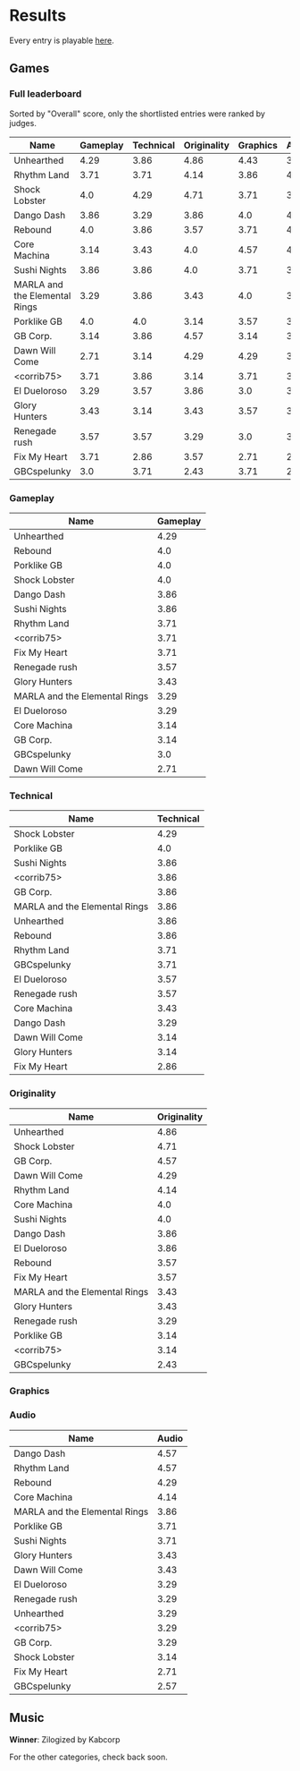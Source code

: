# Results

Every entry is playable [here](https://hh.gbdev.io/games/gbcompo21).

## Games

### Full leaderboard

Sorted by "Overall" score, only the shortlisted entries were ranked by judges.

|Name                         |Gameplay          |Technical         |Originality       |Graphics          |Audio             |**Overall**       |
|-----------------------------|------------------|------------------|------------------|------------------|------------------|------------------|
|Unhearthed                   |4.29              |3.86              |4.86              |4.43              |3.29              |4.15              |
|Rhythm Land                  |3.71              |3.71              |4.14              |3.86              |4.57              |4.0               |
|Shock Lobster                |4.0               |4.29              |4.71              |3.71              |3.14              |3.97              |
|Dango Dash                   |3.86              |3.29              |3.86              |4.0               |4.57              |3.92              |
|Rebound                      |4.0               |3.86              |3.57              |3.71              |4.29              |3.89              |
|Core Machina                 |3.14              |3.43              |4.0               |4.57              |4.14              |3.86              |
|Sushi Nights                 |3.86              |3.86              |4.0               |3.71              |3.71              |3.83              |
|MARLA and the Elemental Rings|3.29              |3.86              |3.43              |4.0               |3.86              |3.69              |
|Porklike GB                  |4.0               |4.0               |3.14              |3.57              |3.71              |3.68              |
|GB Corp.                     |3.14              |3.86              |4.57              |3.14              |3.29              |3.6               |
|Dawn Will Come               |2.71              |3.14              |4.29              |4.29              |3.43              |3.57              |
|\<corrib75\>                 |3.71              |3.86              |3.14              |3.71              |3.29              |3.54              |
|El Dueloroso                 |3.29              |3.57              |3.86              |3.0               |3.29              |3.4               |
|Glory Hunters                |3.43              |3.14              |3.43              |3.57              |3.43              |3.4               |
|Renegade rush                |3.57              |3.57              |3.29              |3.0               |3.29              |3.34              |
|Fix My Heart                 |3.71              |2.86              |3.57              |2.71              |2.71              |3.11              |
|GBCspelunky                  |3.0               |3.71              |2.43              |3.71              |2.57              |3.08              |

### Gameplay

|Name                         |Gameplay|
|-----------------------------|--------|
|Unhearthed                   |4.29    |
|Rebound                      |4.0     |
|Porklike GB                  |4.0     |
|Shock Lobster                |4.0     |
|Dango Dash                   |3.86    |
|Sushi Nights                 |3.86    |
|Rhythm Land                  |3.71    |
|\<corrib75\>                 |3.71    |
|Fix My Heart                 |3.71    |
|Renegade rush                |3.57    |
|Glory Hunters                |3.43    |
|MARLA and the Elemental Rings|3.29    |
|El Dueloroso                 |3.29    |
|Core Machina                 |3.14    |
|GB Corp.                     |3.14    |
|GBCspelunky                  |3.0     |
|Dawn Will Come               |2.71    |


### Technical

|Name                         |Technical|
|-----------------------------|---------|
|Shock Lobster                |4.29     |
|Porklike GB                  |4.0      |
|Sushi Nights                 |3.86     |
|\<corrib75\>                 |3.86     |
|GB Corp.                     |3.86     |
|MARLA and the Elemental Rings|3.86     |
|Unhearthed                   |3.86     |
|Rebound                      |3.86     |
|Rhythm Land                  |3.71     |
|GBCspelunky                  |3.71     |
|El Dueloroso                 |3.57     |
|Renegade rush                |3.57     |
|Core Machina                 |3.43     |
|Dango Dash                   |3.29     |
|Dawn Will Come               |3.14     |
|Glory Hunters                |3.14     |
|Fix My Heart                 |2.86     |


### Originality

|Name                         |Originality|
|-----------------------------|-----------|
|Unhearthed                   |4.86       |
|Shock Lobster                |4.71       |
|GB Corp.                     |4.57       |
|Dawn Will Come               |4.29       |
|Rhythm Land                  |4.14       |
|Core Machina                 |4.0        |
|Sushi Nights                 |4.0        |
|Dango Dash                   |3.86       |
|El Dueloroso                 |3.86       |
|Rebound                      |3.57       |
|Fix My Heart                 |3.57       |
|MARLA and the Elemental Rings|3.43       |
|Glory Hunters                |3.43       |
|Renegade rush                |3.29       |
|Porklike GB                  |3.14       |
|\<corrib75\>                 |3.14       |
|GBCspelunky                  |2.43       |

### Graphics

### Audio

|Name                         |Audio|
|-----------------------------|-----|
|Dango Dash                   |4.57 |
|Rhythm Land                  |4.57 |
|Rebound                      |4.29 |
|Core Machina                 |4.14 |
|MARLA and the Elemental Rings|3.86 |
|Porklike GB                  |3.71 |
|Sushi Nights                 |3.71 |
|Glory Hunters                |3.43 |
|Dawn Will Come               |3.43 |
|El Dueloroso                 |3.29 |
|Renegade rush                |3.29 |
|Unhearthed                   |3.29 |
|\<corrib75\>                 |3.29 |
|GB Corp.                     |3.29 |
|Shock Lobster                |3.14 |
|Fix My Heart                 |2.71 |
|GBCspelunky                  |2.57 |



## Music

**Winner**: Zilogized by Kabcorp

For the other categories, check back soon.
